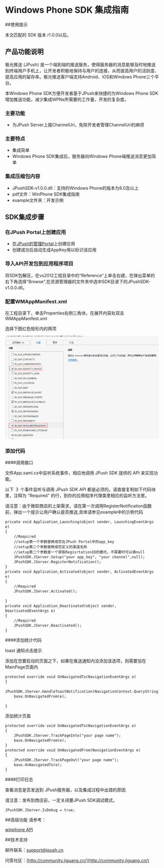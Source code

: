 # Windows Phone SDK 集成指南
##使用提示

本文匹配的 SDK 版本 r1.0.0以后。

## 产品功能说明

极光推送  (JPush) 是一个端到端的推送服务，使得服务器的消息能够及时地推送到终端用户手机上，让开发者积极地保持与用户的连接，从而提高用户的活跃度、提高应用的留存率。极光推送客户端支持Android、iOS和Windows Phone三个平台。


本Windows Phone SDK方便开发者基于JPush来快捷的为Windows Phone SDK增加推送功能，减少集成WPNs所需要的工作量，开发的复杂度。

### 主要功能

+ 为JPush Server上报ChannelUri，免除开发者管理ChannelUri的麻烦

### 主要特点

+ 集成简单
+ Windows Phone SDK集成后，服务器向Windows Phone端推送消息更加简单

### 集成压缩包内容

+ JPushSDK-v1.0.0.dll：支持的Windows Phone的版本为8.0及以上
+ pdf文件：WinPhone SDK集成指南
+ example文件夹：开发示例

## SDK集成步骤
### 在JPush Portal上创建应用

+ [在JPush的管理Portal](https://www.jiguang.cn)上创建应用
+ 创建成功后自动生成AppKey用以标识该应用

### 导入API开发包到应用程序项目    

将SDK包解压，在vs2012工程目录中的“Reference”上单击右键，在弹出菜单的右下角选择"Browse",在资源管理器的文件夹中选中SDK目录下的JPushSDK-v1.0.0.dll。

### 配置WMAppManifest.xml

在工程目录下，单击Properties右侧三角块，在展开内容处双击WMAppManifest.xml

选择下图红色矩形内的两项

![](../image/WP.jpg)

### 添加代码

####调用接口

文件App.xaml.cs中监听系统事件，相应地调用 JPush SDK 提供的 API 来实现功能。

以下 ３ 个事件监听与调用 JPush SDK API 都是必须的。请直接复制如下代码块里，注释为 "Required" 的行，到你的应用程序代理类里相应的监听方法里。

请注意：由于微软商店的上架需求，请在第一次调用RegisterNotification函数前，弹出一个提示让用户确认是否推送,具体请参见example中的示例代码

	private void Application_Launching(object sender, LaunchingEventArgs e)
	{
		//Required
		//setup第一个参数替换成您在JPush Portal中的app_key
		//setup第二个参数替换成您定义的渠道名称
		//setup第二个参数是一个获取RegisrtationID的委托，不需要时可以填null
		JPushSDK.JServer.Setup("your app_key", "your channel",null);
		JPushSDK.JServer.RegisterNotification();
	}
	private void Application_Activated(object sender, ActivatedEventArgs e)
	{
		//Required
		JPushSDK.JServer.Activated();
	
	}
	private void Application_Deactivated(object sender, DeactivatedEventArgs e)
	{
		//Required
		JPushSDK.JServer.Deactivated();
	}
####添加统计代码

toast 通知点击提示

添加在您要启动的页面之下，如果在推送通知内没添加该选项，则需要加在MainPage页面内

	protected override void OnNavigatedTo(NavigationEventArgs e)
	{
		JPushSDK.JServer.HandleToastNotification(NavigationContext.QueryString);
		base.OnNavigatedFrom(e);
		
	}
添加统计页面

	protected override void OnNavigatedTo(NavigationEventArgs e)
	{
		JPushSDK.JServer.TrackPageInto("your page name");
		base.OnNavigatedFrom(e);
	}
	protected override void OnNavigatedFrom(NavigationEventArgs e)
	{
		JPushSDK.JServer.TrackPageOut("your page name");
		base.OnNavigatedTo(e);
	}
####打印日志

查看消息是否发送到 JPush服务器，以及集成过程中出错的原因

请注意：发布到商店前，一定关闭要JPush SDK调试模式。

	JPushSDK.JServer.IsDebug = true;
	
##高级功能
请参考：

[winphone API](winphone_api)

##技术支持

邮件联系：<support@jpush.cn>

问答社区：[http://community.jiguang.cn/](http://community.jiguang.cn/)

	